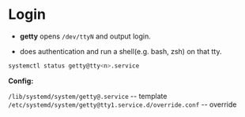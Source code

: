 # Login

* **getty** opens `/dev/ttyN` and output login.

* does authentication and run a shell(e.g. bash, zsh) on that tty.


```bash
systemctl status getty@tty<n>.service
```

**Config:**

`/lib/systemd/system/getty@.service` -- template
`/etc/systemd/system/getty@tty1.service.d/override.conf` -- override
